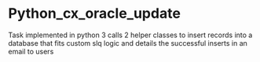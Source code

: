 # Python_cx_oracle_update
Task implemented in python 3 calls 2 helper classes to insert records into a database that fits custom slq logic and details the successful inserts in an email to users
